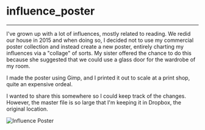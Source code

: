 # influence_poster

------------

I've grown up with a lot of influences, mostly related to reading.
We redid our house in 2015 and when doing so, I decided not to use my
commercial poster collection and instead create a new poster, entirely
charting my influences via a "collage" of sorts. My sister offered the
chance to do this because she suggested that we could use a glass door
for the wardrobe of my room.

I made the poster using Gimp, and I printed it out to scale at a print shop,
quite an expensive ordeal.

I wanted to share this somewhere so I could keep track of the changes.
However, the master file is so large that I'm keeping it in Dropbox,
the original location.


![Influence Poster](/img/poster_cleaned_resized.png)

